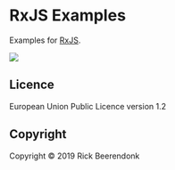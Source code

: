 # RxJS Examples

Examples for [RxJS](https://rxjs.dev/).

![](https://img.shields.io/github/license/rickbeerendonk/rxjs-examples.svg)

## Licence

European Union Public Licence version 1.2

## Copyright

Copyright © 2019 Rick Beerendonk
